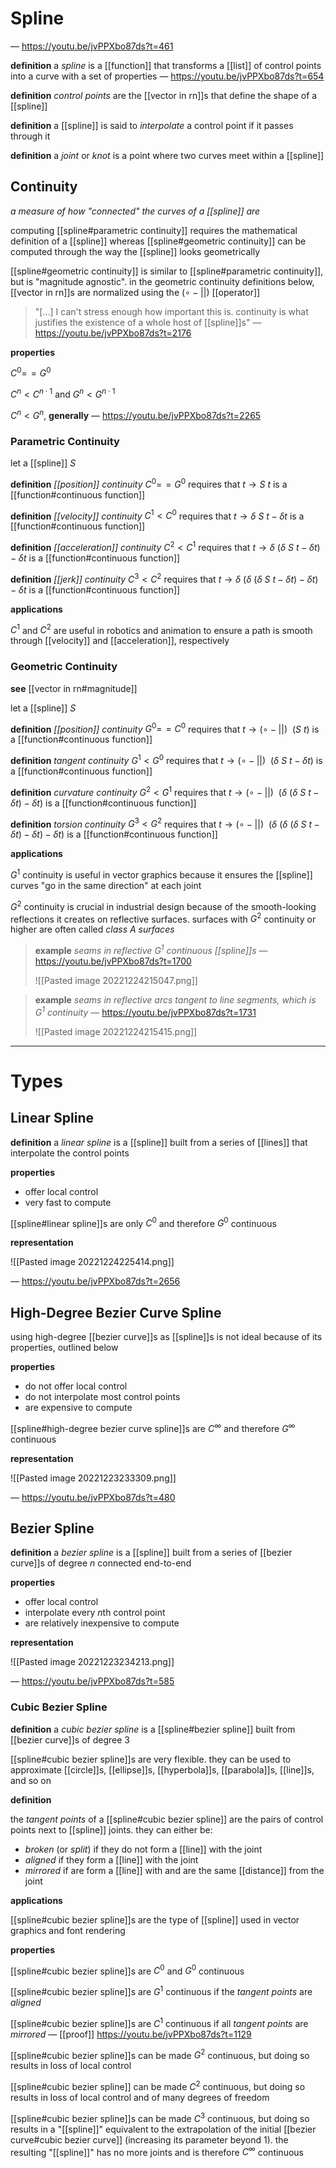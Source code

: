 # Spline

&mdash; <https://youtu.be/jvPPXbo87ds?t=461>

**definition** a _spline_ is a [[function]] that transforms a [[list]] of control points into a curve with a set of properties &mdash; <https://youtu.be/jvPPXbo87ds?t=654>

**definition** _control points_ are the [[vector in rn]]s that define the shape of a [[spline]]

**definition** a [[spline]] is said to _interpolate_ a control point if it passes through it

**definition** a _joint_ or _knot_ is a point where two curves meet within a [[spline]]

## Continuity

_a measure of how "connected" the curves of a [[spline]] are_

computing [[spline#parametric continuity]] requires the mathematical definition of a [[spline]] whereas [[spline#geometric continuity]] can be computed through the way the [[spline]] looks geometrically

[[spline#geometric continuity]] is similar to [[spline#parametric continuity]], but is "magnitude agnostic". in the geometric continuity definitions below, [[vector in rn]]s are normalized using the $(\circ - ||)$ [[operator]]

> "[...] I can't stress enough how important this is. continuity is what justifies the existence of a whole host of [[spline]]s" &mdash; <https://youtu.be/jvPPXbo87ds?t=2176>

**properties**

$C^0 =\!= G^0$

$C^n < C^{n \cdot 1}$ and $G^n < G^{n \cdot 1}$

$C^n < G^n$, **generally** &mdash; <https://youtu.be/jvPPXbo87ds?t=2265>

### Parametric Continuity

let a [[spline]] $S$

**definition** _[[position]] continuity_ $C^0 =\!= G^0$ requires that $t \rightarrow S\ t$ is a [[function#continuous function]]

**definition** _[[velocity]] continuity_ $C^1 < C^0$ requires that $t \rightarrow \delta\ S\ t - \delta t$ is a [[function#continuous function]]

**definition** _[[acceleration]] continuity_ $C^2 < C^1$ requires that $t \rightarrow \delta\ (\delta\ S\ t - \delta t) - \delta t$ is a [[function#continuous function]]

**definition** _[[jerk]] continuity_ $C^3 < C^2$ requires that $t \rightarrow \delta\ (\delta\ (\delta\ S\ t - \delta t) - \delta t) - \delta t$ is a [[function#continuous function]]

**applications**

$C^1$ and $C^2$ are useful in robotics and animation to ensure a path is smooth through [[velocity]] and [[acceleration]], respectively

### Geometric Continuity

**see** [[vector in rn#magnitude]]

let a [[spline]] $S$

**definition** _[[position]] continuity_ $G^0 =\!= C^0$ requires that $t \rightarrow (\circ - ||)\ \ (S\ t)$ is a [[function#continuous function]]

**definition** _tangent continuity_ $G^1 < G^0$ requires that $t \rightarrow (\circ - ||)\ \ (\delta\ S\ t - \delta t)$ is a [[function#continuous function]]

**definition** _curvature continuity_ $G^2 < G^1$ requires that $t \rightarrow (\circ - ||)\ \ (\delta\ (\delta\ S\ t - \delta t) - \delta t)$ is a [[function#continuous function]]

**definition** _torsion continuity_ $G^3 < G^2$ requires that $t \rightarrow (\circ - ||)\ \ (\delta\ (\delta\ (\delta\ S\ t - \delta t) - \delta t) - \delta t)$ is a [[function#continuous function]]

**applications**

$G^1$ continuity is useful in vector graphics because it ensures the [[spline]] curves "go in the same direction" at each joint

$G^2$ continuity is crucial in industrial design because of the smooth-looking reflections it creates on reflective surfaces. surfaces with $G^2$ continuity or higher are often called _class A surfaces_

> **example** _seams in reflective $G^1$ continuous [[spline]]s_ &mdash; <https://youtu.be/jvPPXbo87ds?t=1700>
>
> ![[Pasted image 20221224215047.png]]

> **example** _seams in reflective arcs tangent to line segments, which is $G^1$ continuity_ &mdash; <https://youtu.be/jvPPXbo87ds?t=1731>
>
> ![[Pasted image 20221224215415.png]]

---

# Types

## Linear Spline

**definition** a _linear spline_ is a [[spline]] built from a series of [[lines]] that interpolate the control points

**properties**

- offer local control
- very fast to compute

[[spline#linear spline]]s are only $C^0$ and therefore $G^0$ continuous

**representation**

![[Pasted image 20221224225414.png]]

&mdash; <https://youtu.be/jvPPXbo87ds?t=2656>

## High-Degree Bezier Curve Spline

using high-degree [[bezier curve]]s as [[spline]]s is not ideal because of its properties, outlined below

**properties**

- do not offer local control
- do not interpolate most control points
- are expensive to compute

[[spline#high-degree bezier curve spline]]s are $C^\infty$ and therefore $G^\infty$ continuous

**representation**

![[Pasted image 20221223233309.png]]

&mdash; <https://youtu.be/jvPPXbo87ds?t=480>

## Bezier Spline

**definition** a _bezier spline_ is a [[spline]] built from a series of [[bezier curve]]s of degree $n$ connected end-to-end

**properties**

- offer local control
- interpolate every $n$th control point
- are relatively inexpensive to compute

**representation**

![[Pasted image 20221223234213.png]]

&mdash; <https://youtu.be/jvPPXbo87ds?t=585>

### Cubic Bezier Spline

**definition** a _cubic bezier spline_ is a [[spline#bezier spline]] built from [[bezier curve]]s of degree $3$

[[spline#cubic bezier spline]]s are very flexible. they can be used to approximate [[circle]]s, [[ellipse]]s, [[hyperbola]]s, [[parabola]]s, [[line]]s, and so on

**definition**

the _tangent points_ of a [[spline#cubic bezier spline]] are the pairs of control points next to [[spline]] joints. they can either be:

- _broken_ (or _split_) if they do not form a [[line]] with the joint
- _aligned_ if they form a [[line]] with the joint
- _mirrored_ if are form a [[line]] with and are the same [[distance]] from the joint

**applications**

[[spline#cubic bezier spline]]s are the type of [[spline]] used in vector graphics and font rendering

**properties**

[[spline#cubic bezier spline]]s are $C^0$ and $G^0$ continuous

[[spline#cubic bezier spline]]s are $G^1$ continuous if the _tangent points_ are _aligned_

[[spline#cubic bezier spline]]s are $C^1$ continuous if all _tangent points_ are _mirrored_ &mdash; [[proof]] https://youtu.be/jvPPXbo87ds?t=1129

[[spline#cubic bezier spline]]s can be made $G^2$ continuous, but doing so results in loss of local control

[[spline#cubic bezier spline]] can be made $C^2$ continuous, but doing so results in loss of local control and of many degrees of freedom

[[spline#cubic bezier spline]]s can be made $C^3$ continuous, but doing so results in a "[[spline]]" equivalent to the extrapolation of the initial [[bezier curve#cubic bezier curve]] (increasing its parameter beyond $1$). the resulting "[[spline]]" has no more joints and is therefore $C^\infty$ continuous
